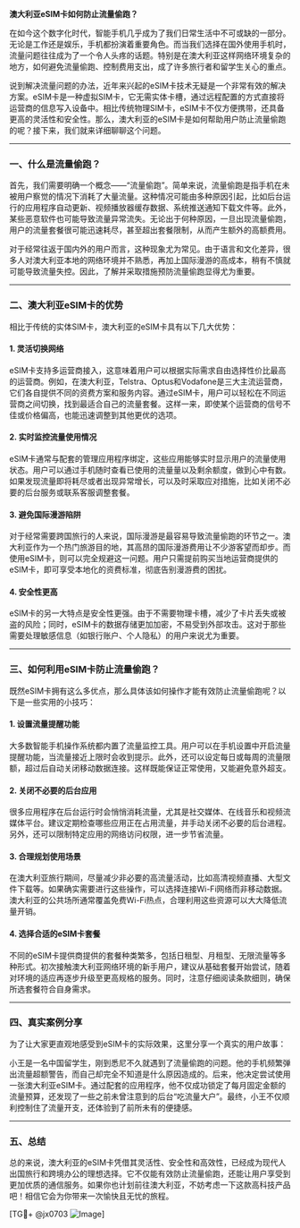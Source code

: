 **澳大利亚eSIM卡如何防止流量偷跑？**

在如今这个数字化时代，智能手机几乎成为了我们日常生活中不可或缺的一部分。无论是工作还是娱乐，手机都扮演着重要角色。而当我们选择在国外使用手机时，流量问题往往成为了一个令人头疼的话题。特别是在澳大利亚这样网络环境复杂的地方，如何避免流量偷跑、控制费用支出，成了许多旅行者和留学生关心的重点。

说到解决流量问题的办法，近年来兴起的eSIM卡技术无疑是一个非常有效的解决方案。eSIM卡是一种虚拟SIM卡，它无需实体卡槽，通过远程配置的方式直接将运营商的信息写入设备中。相比传统物理SIM卡，eSIM卡不仅方便携带，还具备更高的灵活性和安全性。那么，澳大利亚的eSIM卡是如何帮助用户防止流量偷跑的呢？接下来，我们就来详细聊聊这个问题。

---

### **一、什么是流量偷跑？**

首先，我们需要明确一个概念——“流量偷跑”。简单来说，流量偷跑是指手机在未被用户察觉的情况下消耗了大量流量。这种情况可能由多种原因引起，比如后台运行的应用程序自动更新、视频播放器缓存数据、系统推送通知下载文件等。此外，某些恶意软件也可能导致流量异常流失。无论出于何种原因，一旦出现流量偷跑，用户的流量套餐很可能迅速耗尽，甚至超出套餐限制，从而产生额外的高额费用。

对于经常往返于国内外的用户而言，这种现象尤为常见。由于语言和文化差异，很多人对澳大利亚本地的网络环境并不熟悉，再加上国际漫游的高成本，稍有不慎就可能导致流量失控。因此，了解并采取措施预防流量偷跑显得尤为重要。

---

### **二、澳大利亚eSIM卡的优势**

相比于传统的实体SIM卡，澳大利亚的eSIM卡具有以下几大优势：

#### 1. **灵活切换网络**
   eSIM卡支持多运营商接入，这意味着用户可以根据实际需求自由选择性价比最高的运营商。例如，在澳大利亚，Telstra、Optus和Vodafone是三大主流运营商，它们各自提供不同的资费方案和服务内容。通过eSIM卡，用户可以轻松在不同运营商之间切换，找到最适合自己的流量套餐。这样一来，即使某个运营商的信号不佳或价格偏高，也能迅速调整到其他更优的选项。

#### 2. **实时监控流量使用情况**
   eSIM卡通常与配套的管理应用程序绑定，这些应用能够实时显示用户的流量使用状态。用户可以通过手机随时查看已使用的流量量以及剩余额度，做到心中有数。如果发现流量即将耗尽或者出现异常增长，可以及时采取应对措施，比如关闭不必要的后台服务或联系客服调整套餐。

#### 3. **避免国际漫游陷阱**
   对于经常需要跨国旅行的人来说，国际漫游是最容易导致流量偷跑的环节之一。澳大利亚作为一个热门旅游目的地，其高昂的国际漫游费用让不少游客望而却步。而使用eSIM卡，则可以完全规避这一问题。用户只需提前购买当地运营商提供的eSIM卡，即可享受本地化的资费标准，彻底告别漫游费的困扰。

#### 4. **安全性更高**
   eSIM卡的另一大特点是安全性更强。由于不需要物理卡槽，减少了卡片丢失或被盗的风险；同时，eSIM卡的数据存储更加加密，不易受到外部攻击。这对于那些需要处理敏感信息（如银行账户、个人隐私）的用户来说尤为重要。

---

### **三、如何利用eSIM卡防止流量偷跑？**

既然eSIM卡拥有这么多优点，那么具体该如何操作才能有效防止流量偷跑呢？以下是一些实用的小技巧：

#### 1. **设置流量提醒功能**
   大多数智能手机操作系统都内置了流量监控工具。用户可以在手机设置中开启流量提醒功能，当流量接近上限时会收到提示。此外，还可以设定每日或每周的流量限额，超过后自动关闭移动数据连接。这样既能保证正常使用，又能避免意外超支。

#### 2. **关闭不必要的后台应用**
   很多应用程序在后台运行时会悄悄消耗流量，尤其是社交媒体、在线音乐和视频流媒体平台。建议定期检查哪些应用正在占用流量，并手动关闭不必要的后台进程。另外，还可以限制特定应用的网络访问权限，进一步节省流量。

#### 3. **合理规划使用场景**
   在澳大利亚旅行期间，尽量减少非必要的高流量活动，比如高清视频直播、大型文件下载等。如果确实需要进行这些操作，可以选择连接Wi-Fi网络而非移动数据。澳大利亚的公共场所通常覆盖免费Wi-Fi热点，合理利用这些资源可以大大降低流量开销。

#### 4. **选择合适的eSIM卡套餐**
   不同的eSIM卡提供商提供的套餐种类繁多，包括日租型、月租型、无限流量等多种形式。初次接触澳大利亚网络环境的新手用户，建议从基础套餐开始尝试，随着对环境的适应再逐步升级至更高规格的服务。同时，注意仔细阅读条款细则，确保所选套餐符合自身需求。

---

### **四、真实案例分享**

为了让大家更直观地感受到eSIM卡的实际效果，这里分享一个真实的用户故事：

小王是一名中国留学生，刚到悉尼不久就遇到了流量偷跑的问题。他的手机频繁弹出流量超额警告，而自己却完全不知道是什么原因造成的。后来，他决定尝试使用一张澳大利亚eSIM卡。通过配套的应用程序，他不仅成功锁定了每月固定金额的流量预算，还发现了一些之前未曾注意到的后台“吃流量大户”。最终，小王不仅顺利控制住了流量开支，还体验到了前所未有的便捷感。

---

### **五、总结**

总的来说，澳大利亚的eSIM卡凭借其灵活性、安全性和高效性，已经成为现代人出国旅行和跨境办公的理想选择。它不仅能有效防止流量偷跑，还能让用户享受到更加优质的通信服务。如果你也计划前往澳大利亚，不妨考虑一下这款高科技产品吧！相信它会为你带来一次愉快且无忧的旅程。

[TG💪+ @jx0703 ![Image](https://github.com/user-attachments/assets/dbca1d08-cadb-493c-b0ec-ad6f7a83f270)]